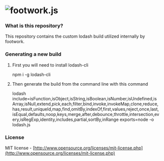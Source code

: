 ![footwork.js](https://raw.github.com/footworkjs/footwork/master/dist/gh-footwork-logo.png)
========

### What is this repository?

This repository contains the custom lodash build utilized internally by footwork.

### Generating a new build

1. First you will need to install lodash-cli

    npm i -g lodash-cli

1. Then generate the build from the command line with this command

    lodash include=isFunction,isObject,isString,isBoolean,isNumber,isUndefined,isArray,isNull,extend,pick,each,filter,bind,invoke,invokeMap,clone,reduce,has,result,uniqueId,map,find,omitBy,indexOf,first,values,reject,once,last,isEqual,defaults,noop,keys,merge,after,debounce,throttle,intersection,every,isRegExp,identity,includes,partial,sortBy,inRange exports=node -o lodash.js

### License

MIT license - [http://www.opensource.org/licenses/mit-license.php](http://www.opensource.org/licenses/mit-license.php)
